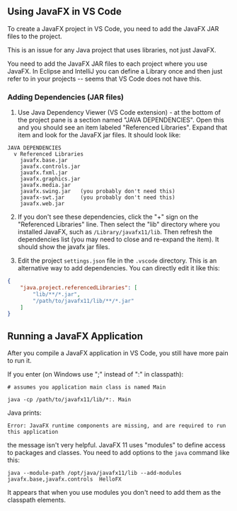 ## Using JavaFX in VS Code

To create a JavaFX project in VS Code, you need to add the JavaFX JAR files to the project.

This is an issue for any Java project that uses libraries, not just JavaFX.

You need to add the JavaFX JAR files to each project where you use JavaFX.
In Eclipse and IntelliJ you can define a Library once and then just refer to in your projects -- seems that VS Code does not have this.

### Adding Dependencies (JAR files)

1. Use Java Dependency Viewer (VS Code extension) - at the bottom of the project pane is a section named "JAVA DEPENDENCIES".  Open this and you should see an item labeled "Referenced Libraries".  Expand that item and look for the JavaFX jar files.  It should look like:

```
JAVA DEPENDENCIES
  v Referenced Libraries
    javafx.base.jar
    javafx.controls.jar
    javafx.fxml.jar
    javafx.graphics.jar
    javafx.media.jar
    javafx.swing.jar   (you probably don't need this)
    javafx-swt.jar     (you probably don't need this)
    javafx.web.jar
```

2. If you don't see these dependencies, click the "+" sign on the "Referenced Libraries" line.  Then select the "lib" directory where you installed JavaFX, such as `/Library/javafx11/lib`.   Then refresh the dependencies list (you may need to close and re-expand the item).  It should show the javafx jar files.

3. Edit the project `settings.json` file in the `.vscode` directory.  This is an alternative way to add dependencies.  You can directly edit it like this:
```json
{
    "java.project.referencedLibraries": [
        "lib/**/*.jar",
        "/path/to/javafx11/lib/**/*.jar"
    ]
}
```

## Running a JavaFX Application

After you compile a JavaFX application in VS Code, you still have more pain to run it.

If you enter (on Windows use ";" instead of ":" in classpath):
```
# assumes you application main class is named Main

java -cp /path/to/javafx11/lib/*:. Main
```
Java prints:
```
Error: JavaFX runtime components are missing, and are required to run this application
```

the message isn't very helpful.  JavaFX 11 uses "modules" to define access to packages and classes.  You need to add options to the `java` command like this:
```
java --module-path /opt/java/javafx11/lib --add-modules javafx.base,javafx.controls  HelloFX
```
It appears that when you use modules you don't need to add them as the classpath elements.



